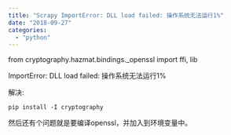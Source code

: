 ```yaml
---
title: "Scrapy ImportError: DLL load failed: 操作系统无法运行1%"
date: "2018-09-27"
categories: 
  - "python"
---
```


from cryptography.hazmat.bindings.\_openssl import ffi, lib

ImportError: DLL load failed: 操作系统无法运行1%

解决:

`pip install -I cryptography`

然后还有个问题就是要编译openssl，并加入到环境变量中。
